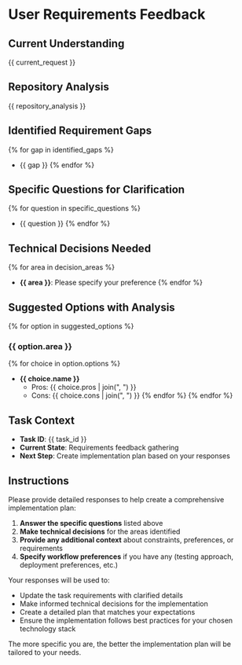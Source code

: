 # User Requirements Feedback

## Current Understanding
{{ current_request }}

## Repository Analysis
{{ repository_analysis }}

## Identified Requirement Gaps
{% for gap in identified_gaps %}
- {{ gap }}
{% endfor %}

## Specific Questions for Clarification
{% for question in specific_questions %}
- {{ question }}
{% endfor %}

## Technical Decisions Needed
{% for area in decision_areas %}
- **{{ area }}**: Please specify your preference
{% endfor %}

## Suggested Options with Analysis
{% for option in suggested_options %}
### {{ option.area }}
{% for choice in option.options %}
- **{{ choice.name }}**
  - Pros: {{ choice.pros | join(", ") }}
  - Cons: {{ choice.cons | join(", ") }}
{% endfor %}
{% endfor %}

## Task Context
- **Task ID**: {{ task_id }}
- **Current State**: Requirements feedback gathering
- **Next Step**: Create implementation plan based on your responses

## Instructions

Please provide detailed responses to help create a comprehensive implementation plan:

1. **Answer the specific questions** listed above
2. **Make technical decisions** for the areas identified
3. **Provide any additional context** about constraints, preferences, or requirements
4. **Specify workflow preferences** if you have any (testing approach, deployment preferences, etc.)

Your responses will be used to:
- Update the task requirements with clarified details
- Make informed technical decisions for the implementation
- Create a detailed plan that matches your expectations
- Ensure the implementation follows best practices for your chosen technology stack

The more specific you are, the better the implementation plan will be tailored to your needs.
